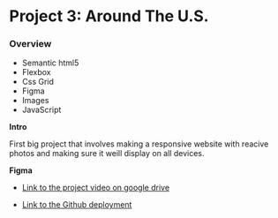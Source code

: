 # Project 3: Around The U.S.

### Overview

- Semantic html5
- Flexbox
- Css Grid
- Figma
- Images
- JavaScript

**Intro**

First big project that involves making a responsive website with reacive photos and making sure it weill display on all devices.

**Figma**

- [Link to the project video on google drive](https://drive.google.com/file/d/1f1er8BmMSQv1e9rolFJVWReN7zuuvGKL/view?usp=sharing)

- [Link to the Github deployment](https://peyton-vannoy.github.io/se_project_aroundtheus/)
